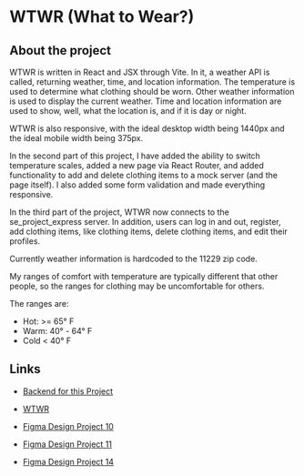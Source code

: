 # WTWR (What to Wear?)

## About the project

WTWR is written in React and JSX through Vite. In it, a weather API is called, returning weather, time, and location information. The temperature is used to determine what clothing should be worn. Other weather information is used to display the current weather. Time and location information are used to show, well, what the location is, and if it is day or night.

WTWR is also responsive, with the ideal desktop width being 1440px and the ideal mobile width being 375px.

In the second part of this project, I have added the ability to switch temperature scales, added a new page via React Router, and added functionality to add and delete clothing items to a mock server (and the page itself). I also added some form validation and made everything responsive.

In the third part of the project, WTWR now connects to the se_project_express server. In addition, users can log in and out, register, add clothing items, like clothing items, delete clothing items, and edit their profiles.

Currently weather information is hardcoded to the 11229 zip code.

My ranges of comfort with temperature are typically different that other people, so the ranges for clothing may be uncomfortable for others.

The ranges are:

- Hot: >= 65° F
- Warm: 40° - 64° F
- Cold < 40° F

## Links

- [Backend for this Project](https://github.com/scottchappell99/se_project_express)

- [WTWR](https://wtwr.my.to)

- [Figma Design Project 10](https://www.figma.com/file/DTojSwldenF9UPKQZd6RRb/Sprint-10%3A-WTWR)

- [Figma Design Project 11](https://www.figma.com/design/JELwiE1GnlYDgJTcphpJOH/Sprint-11%3A-WTWR?node-id=311-433)

- [Figma Design Project 14](https://www.figma.com/design/bfVOvqlLmoKZ5lpro8WWBe/Sprint-14_-WTWR?node-id=1-1105&t=8OBzJQ6hljVpAuBq-0)
